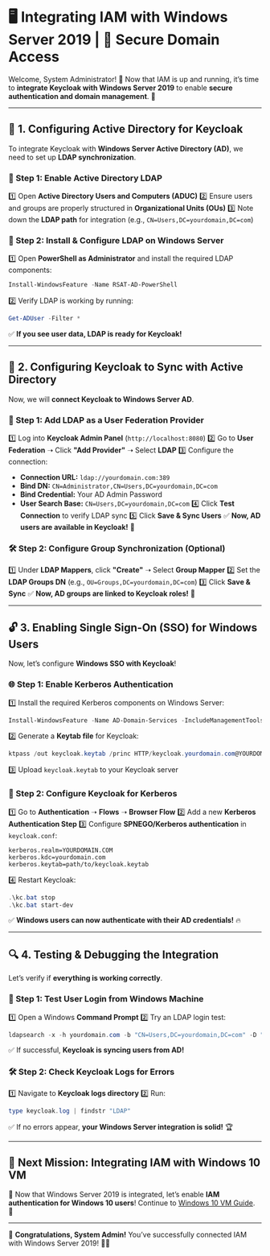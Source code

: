 # 🖥️ Integrating IAM with Windows Server 2019 | 🔗 Secure Domain Access

Welcome, System Administrator! 🏰 Now that IAM is up and running, it’s time to **integrate Keycloak with Windows Server 2019** to enable **secure authentication and domain management**. 🚀

---

## **🎯 1. Configuring Active Directory for Keycloak**
To integrate Keycloak with **Windows Server Active Directory (AD)**, we need to set up **LDAP synchronization**.

### **📌 Step 1: Enable Active Directory LDAP**
1️⃣ Open **Active Directory Users and Computers (ADUC)**
2️⃣ Ensure users and groups are properly structured in **Organizational Units (OUs)**
3️⃣ Note down the **LDAP path** for integration (e.g., `CN=Users,DC=yourdomain,DC=com`)

### **🔗 Step 2: Install & Configure LDAP on Windows Server**
1️⃣ Open **PowerShell as Administrator** and install the required LDAP components:
   ```powershell
   Install-WindowsFeature -Name RSAT-AD-PowerShell
   ```
2️⃣ Verify LDAP is working by running:
   ```powershell
   Get-ADUser -Filter *
   ```
✅ **If you see user data, LDAP is ready for Keycloak!**

---

## **🔑 2. Configuring Keycloak to Sync with Active Directory**
Now, we will **connect Keycloak to Windows Server AD**.

### **📌 Step 1: Add LDAP as a User Federation Provider**
1️⃣ Log into **Keycloak Admin Panel** (`http://localhost:8080`)
2️⃣ Go to **User Federation** ➝ Click **"Add Provider"** ➝ Select **LDAP**
3️⃣ Configure the connection:
   - **Connection URL:** `ldap://yourdomain.com:389`
   - **Bind DN:** `CN=Administrator,CN=Users,DC=yourdomain,DC=com`
   - **Bind Credential:** Your AD Admin Password
   - **User Search Base:** `CN=Users,DC=yourdomain,DC=com`
4️⃣ Click **Test Connection** to verify LDAP sync
5️⃣ Click **Save & Sync Users**
✅ **Now, AD users are available in Keycloak!** 🎯

### **🛠️ Step 2: Configure Group Synchronization (Optional)**
1️⃣ Under **LDAP Mappers**, click **"Create"** ➝ Select **Group Mapper**
2️⃣ Set the **LDAP Groups DN** (e.g., `OU=Groups,DC=yourdomain,DC=com`)
3️⃣ Click **Save & Sync**
✅ **Now, AD groups are linked to Keycloak roles!** 🔄

---

## **🔓 3. Enabling Single Sign-On (SSO) for Windows Users**
Now, let’s configure **Windows SSO with Keycloak**!

### **🌐 Step 1: Enable Kerberos Authentication**
1️⃣ Install the required Kerberos components on Windows Server:
   ```powershell
   Install-WindowsFeature -Name AD-Domain-Services -IncludeManagementTools
   ```
2️⃣ Generate a **Keytab file** for Keycloak:
   ```powershell
   ktpass /out keycloak.keytab /princ HTTP/keycloak.yourdomain.com@YOURDOMAIN.COM /mapuser keycloak_sso /pass * /ptype KRB5_NT_PRINCIPAL
   ```
3️⃣ Upload `keycloak.keytab` to your Keycloak server

### **🔗 Step 2: Configure Keycloak for Kerberos**
1️⃣ Go to **Authentication** ➝ **Flows** ➝ **Browser Flow**
2️⃣ Add a new **Kerberos Authentication Step**
3️⃣ Configure **SPNEGO/Kerberos authentication** in `keycloak.conf`:
   ```properties
   kerberos.realm=YOURDOMAIN.COM
   kerberos.kdc=yourdomain.com
   kerberos.keytab=path/to/keycloak.keytab
   ```
4️⃣ Restart Keycloak:
   ```powershell
   .\kc.bat stop
   .\kc.bat start-dev
   ```
✅ **Windows users can now authenticate with their AD credentials!** 🔥

---

## **🔍 4. Testing & Debugging the Integration**
Let’s verify if **everything is working correctly**.

### **📝 Step 1: Test User Login from Windows Machine**
1️⃣ Open a Windows **Command Prompt**
2️⃣ Try an LDAP login test:
   ```powershell
   ldapsearch -x -h yourdomain.com -b "CN=Users,DC=yourdomain,DC=com" -D "CN=Administrator,CN=Users,DC=yourdomain,DC=com" -W
   ```
✅ If successful, **Keycloak is syncing users from AD!**

### **🛠️ Step 2: Check Keycloak Logs for Errors**
1️⃣ Navigate to **Keycloak logs directory**
2️⃣ Run:
   ```powershell
   type keycloak.log | findstr "LDAP"
   ```
✅ If no errors appear, **your Windows Server integration is solid!** 🏆

---

## **🎯 Next Mission: Integrating IAM with Windows 10 VM**
📌 Now that Windows Server 2019 is integrated, let’s enable **IAM authentication for Windows 10 users**! Continue to [Windows 10 VM Guide](windows_10_vm.md). 🚀

---

🎉 **Congratulations, System Admin!** You’ve successfully connected IAM with Windows Server 2019! 🏰🔗